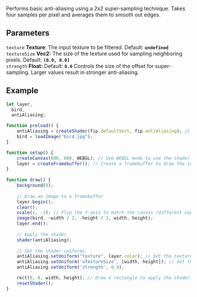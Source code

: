 Performs basic anti-aliasing using a 2x2 super-sampling technique. Takes four samples per pixel and averages them to smooth out edges.

## Parameters
`texture` **Texture**: The input texture to be filtered. Default: **`undefined`**
<br>
`textureSize` **Vec2:** The size of the texture used for sampling neighboring pixels. Default: **`(0.0, 0.0)`**
<br>
`strength` **Float:**  Default: **`0.0`** Controls the size of the offset for super-sampling. Larger values result in stronger anti-aliasing.

## Example
```javascript
let layer,
  bird,
  antiAliasing;

function preload() {
    antiAliasing = createShader(fip.defaultVert, fip.antiAliasing); // Load the shader
    bird = loadImage("bird.jpg");
}

function setup() {
    createCanvas(600, 600, WEBGL); // Use WEBGL mode to use the shader
    layer = createFramebuffer(); // Create a framebuffer to draw the image onto (faster p5.js version of createGraphics())
}
  
function draw() {
    background(0);
    
    // Draw an image to a framebuffer 
    layer.begin();
    clear();
    scale(1, -1); // Flip the Y-axis to match the canvas (different coordinate system in framebuffer)
    image(bird, -width / 2, -height / 2, width, height);
    layer.end();
    
    // Apply the shader
    shader(antiAliasing);
    
    // Set the shader uniforms
    antiAliasing.setUniform("texture", layer.color); // Set the texture to apply the shader to
    antiAliasing.setUniform('uTextureSize', [width, height]); // Set the size of the texture used
    antiAliasing.setUniform('strength', 0.9);

    rect(0, 0, width, height); // Draw a rectangle to apply the shader to
    resetShader(); 
}
```